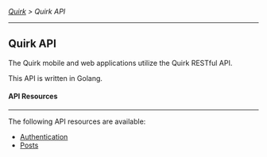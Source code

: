 *[Quirk](../README.md) > Quirk API*

---

## Quirk API

The Quirk mobile and web applications utilize the Quirk RESTful API.

This API is written in Golang.

#### API Resources

---

The following API resources are available:

* [Authentication](docs/Authentication.md)
* [Posts](docs/Post.md)